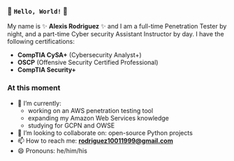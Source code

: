 ### 👋 `Hello, World!` 👋

My name is ✨ **Alexis Rodriguez** ✨ and I am a full-time Penetration Tester by night, and a part-time Cyber security Assistant Instructor by day. I have the following certifications:
- **CompTIA CySA+** (Cybersecurity Analyst+)
- **OSCP** (Offensive Security Certified Professional)
- **CompTIA Security+**

### At this moment
- 🌱 I’m currently:
  - working on an AWS penetration testing tool
  - expanding my Amazon Web Services knowledge
  - studying for GCPN and OWSE
- 👯 I’m looking to collaborate on: open-source Python projects
- 📫 How to reach me: **rodriguez10011999@gmail.com**
- 😄 Pronouns: he/him/his
